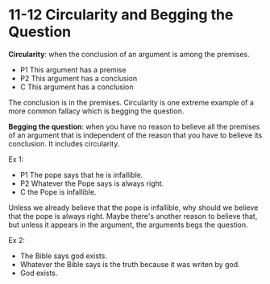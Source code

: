 # 11-12 Circularity and Begging the Question

**Circularity**: when the conclusion of an argument is among the premises.

- P1 This argument has a premise
- P2 This argument has a conclusion
- C This argument has a conclusion

The conclusion is in the premises. Circularity is one extreme example of a more common fallacy which is begging the question.

**Begging the question**: when you have no reason to believe all the premises of an argument that is independent of the reason that you have to believe its conclusion. It includes circularity.

Ex 1:

- P1 The pope says that he is infallible.
- P2 Whatever the Pope says is always right.
- C the Pope is infallible.

Unless we already believe that the pope is infallible, why should we believe that the pope is always right. Maybe there's another reason to believe that, but unless it appears in the argument, the arguments begs the question.

Ex 2:

- The Bible says god exists.
- Whatever the Bible says is the truth because it was writen by god.
- God exists.


